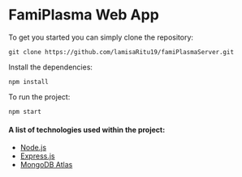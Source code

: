 # FamiPlasma Web App

To get you started you can simply clone the repository:

```
git clone https://github.com/lamisaRitu19/famiPlasmaServer.git
```

Install the dependencies:

```
npm install
```

To run the project:

```
npm start
```

#### A list of technologies used within the project:

- [Node.js](https://nodejs.org/en)
- [Express.js](https://expressjs.com/)
- [MongoDB Atlas](https://www.mongodb.com/atlas/database)
